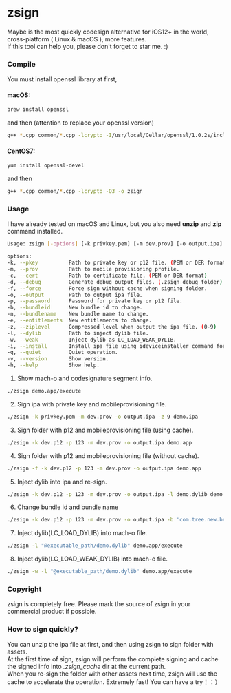 # zsign
Maybe is the most quickly codesign alternative for iOS12+ in the world, cross-platform ( Linux & macOS ), more features.  
If this tool can help you, please don't forget to star me. :) 

### Compile
You must install openssl library at first,

#### macOS:
```bash
brew install openssl
```
and then (attention to replace your openssl version)
```bash
g++ *.cpp common/*.cpp -lcrypto -I/usr/local/Cellar/openssl/1.0.2s/include -L/usr/local/Cellar/openssl/1.0.2s/lib -O3 -o zsign
```

#### CentOS7:
```bash
yum install openssl-devel
```
and then
```bash
g++ *.cpp common/*.cpp -lcrypto -O3 -o zsign
```

### Usage
I have already tested on macOS and Linux, but you also need **unzip** and **zip** command installed.

```bash
Usage: zsign [-options] [-k privkey.pem] [-m dev.prov] [-o output.ipa] file|folder

options:
-k, --pkey          Path to private key or p12 file. (PEM or DER format)
-m, --prov          Path to mobile provisioning profile.
-c, --cert          Path to certificate file. (PEM or DER format)
-d, --debug         Generate debug output files. (.zsign_debug folder)
-f, --force         Force sign without cache when signing folder.
-o, --output        Path to output ipa file.
-p, --password      Password for private key or p12 file.
-b, --bundleid      New bundle id to change.
-n, --bundlename    New bundle name to change.
-e, --entitlements  New entitlements to change.
-z, --ziplevel      Compressed level when output the ipa file. (0-9)
-l, --dylib         Path to inject dylib file.
-w, --weak          Inject dylib as LC_LOAD_WEAK_DYLIB.
-i, --install       Install ipa file using ideviceinstaller command for test.
-q, --quiet         Quiet operation.
-v, --version       Show version.
-h, --help          Show help.
```

1. Show mach-o and codesignature segment info.
```bash
./zsign demo.app/execute
```

2. Sign ipa with private key and mobileprovisioning file.
```bash
./zsign -k privkey.pem -m dev.prov -o output.ipa -z 9 demo.ipa
```

3. Sign folder with p12 and mobileprovisioning file (using cache).
```bash
./zsign -k dev.p12 -p 123 -m dev.prov -o output.ipa demo.app
```

4. Sign folder with p12 and mobileprovisioning file (without cache).
```bash
./zsign -f -k dev.p12 -p 123 -m dev.prov -o output.ipa demo.app
```

5. Inject dylib into ipa and re-sign.
```bash
./zsign -k dev.p12 -p 123 -m dev.prov -o output.ipa -l demo.dylib demo.ipa 
```

6. Change bundle id and bundle name
```bash
./zsign -k dev.p12 -p 123 -m dev.prov -o output.ipa -b 'com.tree.new.bee' -n 'TreeNewBee' demo.ipa
```

7. Inject dylib(LC_LOAD_DYLIB) into mach-o file.
```bash
./zsign -l "@executable_path/demo.dylib" demo.app/execute
```

8. Inject dylib(LC_LOAD_WEAK_DYLIB) into mach-o file.
```bash
./zsign -w -l "@executable_path/demo.dylib" demo.app/execute
```

### Copyright
zsign is completely free. Please mark the source of zsign in your commercial product if possible.

### How to sign quickly?
You can unzip the ipa file at first, and then using zsign to sign folder with assets.  
At the first time of sign, zsign will perform the complete signing and cache the signed info into *.zsign_cache* dir at the current path.  
When you re-sign the folder with other assets next time, zsign will use the cache to accelerate the operation. Extremely fast! You can have a try！：）